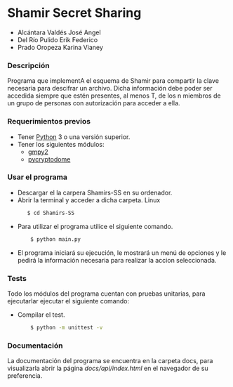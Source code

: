 # Shamir Secret Sharing
- Alcántara Valdés José Angel
- Del Río Pulido Erik Federico
- Prado Oropeza Karina Vianey

### Descripción
Programa que implementA el esquema de Shamir para compartir la clave necesaria para descifrar un archivo. Dicha información debe poder ser accedida siempre que estén presentes, al menos T, de los n miembros de un grupo de personas con autorización para acceder a ella.

### Requerimientos previos

  - Tener [Python](https://www.python.org/downloads/) 3 o una versión superior.
  - Tener los siguientes módulos:
     - [gmpy2](https://pypi.org/project/gmpy2/2.1.0a2/)
     - [pycryptodome](https://pypi.org/project/pycryptodome/)

### Usar el programa
  - Descargar el la carpera Shamirs-SS en su ordenador.
  - Abrir la terminal y acceder a dicha carpeta.
    Linux
     ```sh
        $ cd Shamirs-SS
      ```
   - Para utilizar el programa utilice el siguiente comando.
        ```sh
            $ python main.py
        ```
 - El programa iniciará su ejecución, le mostrará un menú de opciones y le pedirá la información necesaria para realizar la accion seleccionada.
### Tests
Todo los módulos del programa cuentan con pruebas unitarias, para ejecutarlar ejecutar el siguiente comando:
  - Compilar el test.
    ```sh
        $ python -m unittest -v
    ```
 ### Documentación
 La documentación del programa se encuentra en la carpeta docs, para visualizarla abrir la página *docs/api/index.html* en el navegador de su preferencia.
